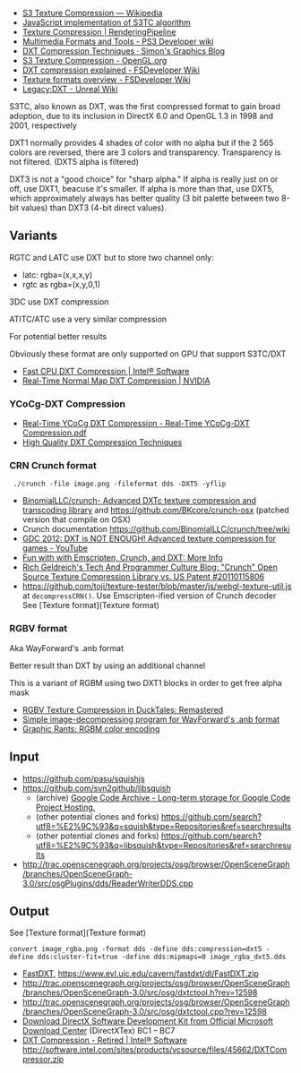 - [S3 Texture Compression — Wikipedia](https://en.wikipedia.org/wiki/S3_Texture_Compression)
- [JavaScript implementation of S3TC algorithm](https://github.com/dmikis/S3TC)
- [Texture Compression | RenderingPipeline](http://renderingpipeline.com/2012/07/texture-compression/)
- [Multimedia Formats and Tools - PS3 Developer wiki](http://www.psdevwiki.com/ps3/Multimedia_Formats_and_Tools#DXT)
- [DXT Compression Techniques · Simon's Graphics Blog](http://www.sjbrown.co.uk/2006/01/19/dxt-compression-techniques/)
- [S3 Texture Compression - OpenGL.org](https://www.opengl.org/wiki/S3_Texture_Compression)
- [DXT compression explained - FSDeveloper Wiki](http://www.fsdeveloper.com/wiki/index.php?title=DXT_compression_explained)
- [Texture formats overview - FSDeveloper Wiki](http://www.fsdeveloper.com/wiki/index.php?title=Texture_formats_overview)
- [Legacy:DXT - Unreal Wiki](https://wiki.beyondunreal.com/Legacy:DXT)


S3TC, also known as DXT, was the first compressed format to gain broad adoption, due to its inclusion in DirectX 6.0 and OpenGL 1.3 in 1998 and 2001, respectively

DXT1 normally provides 4 shades of color with no alpha but if the 2 565 colors are reversed, there are 3 colors and transparency.  Transparency is not filtered.  (DXT5 alpha is filtered)

DXT3 is not a "good choice" for "sharp alpha." If alpha is really just on or off, use DXT1, beacuse it's smaller. If alpha is more than that, use DXT5, which approximately always has better quality (3 bit palette between two 8-bit values) than DXT3 (4-bit direct values).

## Variants

RGTC and LATC use DXT but to store two channel only:

- latc: rgba=(x,x,x,y)
- rgtc as rgba=(x,y,0,1)

3DC use DXT compression

ATITC/ATC use a very similar compression

For potential better results

Obviously these format are only supported on GPU that support S3TC/DXT

- [Fast CPU DXT Compression | Intel® Software](https://software.intel.com/en-us/articles/fast-cpu-dxt-compression)
- [Real-Time Normal Map DXT Compression | NVIDIA](http://www.nvidia.com/object/real-time-normal-map-dxt-compression.html)

### YCoCg-DXT Compression

- [Real-Time YCoCg DXT Compression - Real-Time YCoCg-DXT Compression.pdf](http://developer.download.nvidia.com/whitepapers/2007/Real-Time-YCoCg-DXT-Compression/Real-Time%20YCoCg-DXT%20Compression.pdf)
- [High Quality DXT Compression Techniques](https://github.com/castano/nvidia-texture-tools/wiki/HighQualityDXTCompression)

### CRN Crunch format

	 ./crunch -file image.png -fileformat dds -DXT5 -yflip

- [BinomialLLC/crunch- Advanced DXTc texture compression and transcoding library](https://github.com/BinomialLLC/crunch) and https://github.com/BKcore/crunch-osx (patched version that compile on OSX)
- Crunch documentation https://github.com/BinomialLLC/crunch/tree/wiki
- [GDC 2012: DXT is NOT ENOUGH! Advanced texture compression for games - YouTube](https://www.youtube.com/watch?v=7bJ-D1xXEeg)
- [Fun with with Emscripten, Crunch, and DXT: More Info](http://www-cs-students.stanford.edu/~eparker/files/crunch/more_info.html)
- [Rich Geldreich's Tech And Programmer Culture Blog: "Crunch" Open Source Texture Compression Library vs. US Patent #20110115806](http://richg42.blogspot.fr/2012/07/the-saga-of-crunch.html)
- https://github.com/toji/texture-tester/blob/master/js/webgl-texture-util.js at `decompressCRN()`. Use Emscripten-ified version of Crunch decoder See [Texture format](Texture format)

### RGBV format

Aka WayForward's .anb format

Better result than DXT by using an additional channel

This is a variant of RGBM using two DXT1 blocks in order to get free alpha mask

- [RGBV Texture Compression in DuckTales: Remastered](http://files.wayforward.com/shane/rgbv/)
- [Simple image-decompressing program for WayForward's .anb format](https://github.com/meh2481/wfLZEx)
- [Graphic Rants: RGBM color encoding](http://graphicrants.blogspot.fr/2009/04/rgbm-color-encoding.html)

## Input

- https://github.com/pasu/squishjs
- https://github.com/svn2github/libsquish
	* (archive) [Google Code Archive - Long-term storage for Google Code Project Hosting.](https://code.google.com/archive/p/libsquish/)
	* (other potential clones and forks) https://github.com/search?utf8=%E2%9C%93&q=squish&type=Repositories&ref=searchresults
	* (other potential clones and forks) https://github.com/search?utf8=%E2%9C%93&q=libsquish&type=Repositories&ref=searchresults
- http://trac.openscenegraph.org/projects/osg/browser/OpenSceneGraph/branches/OpenSceneGraph-3.0/src/osgPlugins/dds/ReaderWriterDDS.cpp

## Output

See [Texture format](Texture format)

	convert image_rgba.png -format dds -define dds:compression=dxt5 -define dds:cluster-fit=true -define dds:mipmaps=0 image_rgba_dxt5.dds

- [FastDXT](https://www.evl.uic.edu/cavern/fastdxt/), https://www.evl.uic.edu/cavern/fastdxt/dl/FastDXT.zip
- http://trac.openscenegraph.org/projects/osg/browser/OpenSceneGraph/branches/OpenSceneGraph-3.0/src/osg/dxtctool.h?rev=12598
- http://trac.openscenegraph.org/projects/osg/browser/OpenSceneGraph/branches/OpenSceneGraph-3.0/src/osg/dxtctool.cpp?rev=12598
- [Download DirectX Software Development Kit from Official Microsoft Download Center](https://www.microsoft.com/en-us/download/details.aspx?id=6812) (DirectXTex) BC1 – BC7
- [DXT Compression - Retired | Intel® Software](https://software.intel.com/en-us/articles/dxt-compression-sample) http://software.intel.com/sites/products/vcsource/files/45662/DXTCompressor.zip